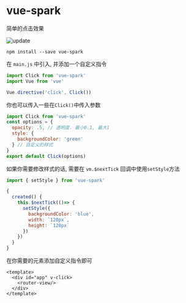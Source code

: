 # vue-spark

简单的点击效果

![update](https://i.loli.net/2020/05/03/q7vXomTzY2sECVU.gif)

```
npm install --save vue-spark
```

在 `main.js` 中引入, 并添加一个自定义指令

```js
import Click from 'vue-spark'
import Vue from 'vue'

Vue.directive('click', Click())

```

你也可以传入一些在`Click()`中传入参数

```js
import Click from 'vue-spark'
const options = {
  opacity: .5, // 透明度. 最小0.1, 最大1
  style: {
    backgroundColor: 'green'
  } // 自定义的样式
}
export default Click(options)
```

如果你需要修改样式的话, 需要在 `vm.$nextTick` 回调中使用`setStyle`方法

```js
import { setStyle } from 'vue-spark'

{
  created() {
    this.$nextTick(()=> {
      setStyle({
        backgroundColor: 'blue',
        width: `120px`,
        height: `120px`
      })
    })
  }
}
```

在你需要的元素添加自定义指令即可

```vue
<template>
  <div id="app" v-click>
    <router-view/>
  </div>
</template>
```
